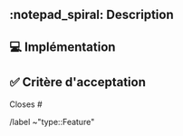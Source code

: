 ## :notepad_spiral: Description
<!-- Description de la fonctionnalité -->

## :computer: Implémentation
<!-- Quelques détails techniques -->

## :white_check_mark: Critère d'acceptation
<!-- Le minimum requis pour accepter la MR -->
>

<!-- Ticket lié -->
Closes #

<!-- Étiquettes -->
/label ~"type::Feature"
